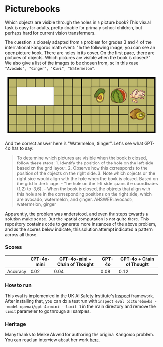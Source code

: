 # Picturebooks
Which objects are visible through the holes in a picture book? This visual task is easy for adults, pretty doable for primary school children, but perhaps hard for current vision transformers.

The question is closely adapted from a problem for grades 3 and 4 of the international Kangoroo math event: "In the following image, you can see an open picture book. There are holes in its cover. On the first page, there are pictures of objects. Which pictures are visible when the book is closed?" We also give a list of the images to be chosen from, so in this case `"Avocado", "Ginger", "Kiwi", "Watermelon"`.

![ ](https://github.com/file-acomplaint/picturebooks/blob/main/puzzles/plants-34.png?raw=true)

And the correct answer here is "Watermelon, Ginger". Let's see what GPT-4o has to say:

> To determine which pictures are visible when the book is closed, follow these steps: 1. Identify the position of the hole on the left side based on the grid layout. 2. Observe how this corresponds to the position of the objects on the right side. 3. Note which objects on the right side would align with the hole when the book is closed. Based on the grid in the image: - The hole on the left side spans the coordinates (1,2) to (3,6). - When the book is closed, the objects that align with this hole are in the corresponding positions on the right side, which are avocado, watermelon, and ginger. ANSWER: avocado, watermelon, ginger

Apparently, the problem was understood, and even the steps towards a solution make sense. But the spatial computation is not quite there. This repository contains code to generate more instances of the above problem, and as the scores below indicate, this solution attempt indicated a pattern across all those.  

### Scores

|  | GPT-4o-mini |  GPT-4o-mini + Chain of Thought | GPT-4o | GPT-4o + Chain of Thought
| - | ----------- | -------------------------- | ------ | ------------------------- |
| Accuracy | 0.02 |  0.04 | 0.08 | 0.12 |

### How to run
This eval is implemented in the UK AI Safety Institute's [Inspect](https://inspect.ai-safety-institute.org.uk) framework. After installing that, you can do a test run with `inspect eval picturebooks --model openai/gpt-4o-mini --limit 1` in the main directory and remove the `limit` parameter to go through all samples.

### Heritage
Many thanks to Meike Akveld for authoring the original Kangoroo problem. You can read an interview about her work [here](https://johnian.joh.cam.ac.uk/news/career-spotlight-meike-akveld/).
